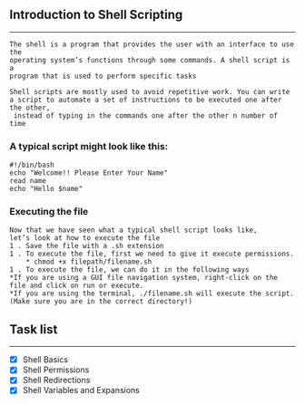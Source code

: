 ## Introduction to Shell Scripting
---
```
The shell is a program that provides the user with an interface to use the 
operating system’s functions through some commands. A shell script is a 
program that is used to perform specific tasks
```
```
Shell scripts are mostly used to avoid repetitive work. You can write 
a script to automate a set of instructions to be executed one after the other,
 instead of typing in the commands one after the other n number of time
```
### A typical script might look like this:
```
#!/bin/bash
echo "Welcome!! Please Enter Your Name"
read name
echo "Hello $name"
```
### Executing the file
```
Now that we have seen what a typical shell script looks like, 
let’s look at how to execute the file
1 . Save the file with a .sh extension
1 . To execute the file, first we need to give it execute permissions.
	* chmod +x filepath/filename.sh
1 . To execute the file, we can do it in the following ways
*If you are using a GUI file navigation system, right-click on the file and click on run or execute.
*If you are using the terminal, ./filename.sh will execute the script. 
(Make sure you are in the correct directory!) 
```
## Task list
---
* [x] Shell Basics
* [x] Shell Permissions
* [x] Shell Redirections
* [x] Shell Variables and Expansions
